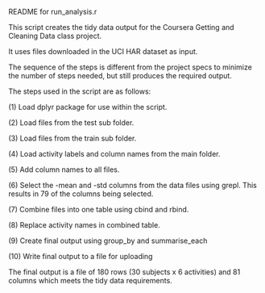 
README for run_analysis.r


This script creates the tidy data output for the Coursera Getting and Cleaning Data class project.

It uses files downloaded in the UCI HAR dataset as input.

The sequence of the steps is different from the project specs to minimize the number of steps needed, but still produces the required output.


The steps used in the script are as follows:

(1) Load dplyr package for use within the script.

(2) Load files from the test sub folder.

(3) Load files from the train sub folder.

(4) Load activity labels and column names from the main folder.

(5) Add column names to all files.

(6) Select the -mean and -std columns from the data files using grepl.
This results in 79 of the columns being selected.

(7) Combine files into one table using cbind and rbind.

(8) Replace activity names in combined table.

(9) Create final output using group_by and summarise_each

(10) Write final output to a file for uploading

 
The final output is a file of 180 rows (30 subjects x 6 activities) and 81 columns which meets the tidy data requirements.

 